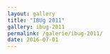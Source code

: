 ```yaml
---
layout: gallery
title: "IBUg 2011"
gallery: ibug-2011
permalink: /galerie/ibug-2011/
date: 2016-07-01
---
```

